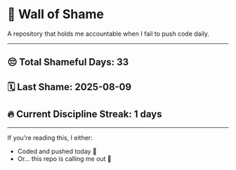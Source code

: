 # 🧱 Wall of Shame

A repository that holds me accountable when I fail to push code daily.

---

## 😔 Total Shameful Days: **33**
## 🗓️ Last Shame: **2025-08-09**
## 🔥 Current Discipline Streak: **1 days**

---

If you're reading this, I either:
- Coded and pushed today 💪
- Or... this repo is calling me out 😤
